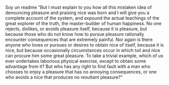 Soy un readme "But I must 
explain to you how all this mistaken
 idea of denouncing pleasure 
 and praising nice was born 
 and I will give you a complete 
 account of the system,
  and expound the actual teachings
  of the great explorer of 
  the truth, the master-builder
   of human happiness. No one
    rejects, dislikes, or avoids 
    pleasure itself, because it
     is pleasure, but because
      those who do not know how 
      to pursue pleasure 
      rationally encounter 
      consequences that are 
      extremely painful. Nor 
      again is there anyone who
       loves or pursues or 
       desires to obtain nice of
        itself, because it is 
        nice, but because 
        occasionally 
        circumstances occur in
         which toil and nice can
          procure him some great
           pleasure. To take a 
           trivial example, which
            of us ever undertakes
             laborious physical 
             exercise, except to 
             obtain some 
             advantage from it? 
             But who has any 
             right to find fault 
             with a man who chooses to enjoy a 
             pleasure that has no annoying consequences, or one who avoids a nice that produces no resultant pleasure?"